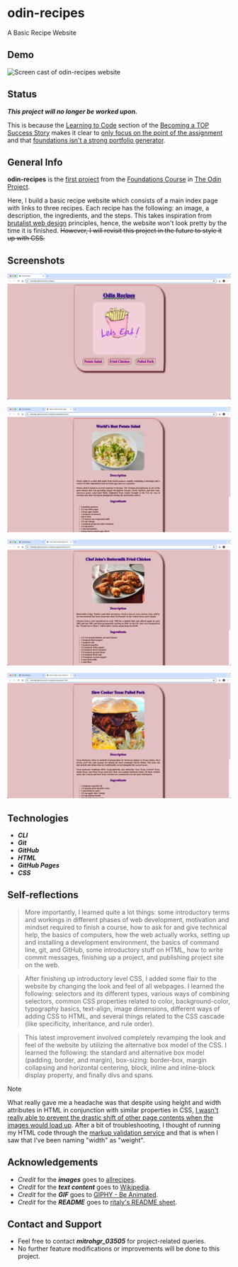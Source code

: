 # odin-recipes
A Basic Recipe Website

## Demo

![Screen cast of odin-recipes website](./img/demo/demo.gif)

## Status

***This project will no longer be worked upon.***

This is because the [Learning to Code](https://dev.to/theodinproject/learning-code-f56) section of the [Becoming a TOP Success Story](https://dev.to/i3uckwheat/series/16683) makes it clear to [only focus on the point of the assignment](https://dev.to/theodinproject/learning-code-f56) and that [foundations isn't a strong portfolio generator](https://dev.to/theodinproject/learning-code-f56).

## General Info

**odin-recipes** is the [first project](https://www.theodinproject.com/lessons/foundations-recipes) from the [Foundations Course](https://www.theodinproject.com/paths/foundations/courses/foundations) in [The Odin Project](https://www.theodinproject.com/about).

Here, I build a basic recipe website which consists of a main index page with links to three recipes. Each recipe has the following: an image, a description, the ingredients, and the steps. This takes inspiration from [brutalist web design](https://brutalistwebsites.com/) principles, hence, the website won't look pretty by the time it is finished. ~~However, I will revisit this project in the future to style it up with CSS.~~

## Screenshots

![Screenshot of index page](./img/screenshots/index-screenshot.png)

![Screenshot of salad page](./img/screenshots/salad-screenshot.png)

![Screenshot of chicken page](./img/screenshots/chicken-screenshot.png)

![Screenshot of pork page](./img/screenshots/pork-screenshot.png)

## Technologies

+ ***CLI***
+ ***Git***
+ ***GitHub***
+ ***HTML***
+ ***GitHub Pages***
+ ***CSS***

## Self-reflections

> More importantly, I learned quite a lot things: some introductory terms and workings in different phases of web development, motivation and mindset required to finish a course, how to ask for and give technical help, the basics of computers, how the web actually works, setting up and installing a development environment, the basics of command line, git, and GitHub, some introductory stuff on HTML, how to write commit messages, finishing up a project, and publishing project site on the web.

> After finishing up introductory level CSS, I added some flair to the website by changing the look and feel of all webpages. I learned the following: selectors and its different types, various ways of combining selectors, common CSS properties related to color, background-color, typography basics, text-align, image dimensions, different ways of adding CSS to HTML, and several things related to the CSS cascade (like specificity, inheritance, and rule order).

> This latest improvement involved completely revamping the look and feel of the website by utilizing the alternative box model of the CSS. I learned the following: the standard and alternative box model (padding, border, and margin), box-sizing: border-box, margin collapsing and horizontal centering, block, inline and inline-block display property, and finally divs and spans.

> [!NOTE]
> What really gave me a headache was that despite using height and width attributes in HTML in conjunction with similar properties in CSS, [I wasn't really able to prevent the drastic shift of other page contents when the images would load up](https://www.theodinproject.com/lessons/foundations-intro-to-css#image-height-and-width). After a bit of troubleshooting, I thought of running my HTML code through the [markup validation service](https://validator.w3.org/#validate_by_input) and that is when I saw that I've been naming "width" as "weight".

## Acknowledgements

+ *Credit* for the ***images*** goes to [allrecipes](https://www.allrecipes.com/).
+ *Credit* for the ***text content*** goes to [Wikipedia](https://www.wikipedia.org/).
+ *Credit* for the ***GIF*** goes to [GIPHY - Be Animated](https://giphy.com/).
+ *Credit* for the ***README*** goes to [ritaly's README sheet](https://github.com/ritaly/README-cheatsheet).

## Contact and Support

+ Feel free to contact ***mitrohgr_03505*** for project-related queries.
+ No further feature modifications or improvements will be done to this project.
